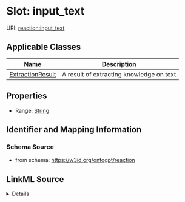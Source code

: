 # Slot: input_text

URI: [reaction:input_text](http://w3id.org/ontogpt/reaction/input_text)



<!-- no inheritance hierarchy -->




## Applicable Classes

| Name | Description |
| --- | --- |
[ExtractionResult](ExtractionResult.md) | A result of extracting knowledge on text






## Properties

* Range: [String](String.md)







## Identifier and Mapping Information







### Schema Source


* from schema: https://w3id.org/ontogpt/reaction




## LinkML Source

<details>
```yaml
name: input_text
from_schema: https://w3id.org/ontogpt/reaction
rank: 1000
alias: input_text
owner: ExtractionResult
domain_of:
- ExtractionResult
range: string

```
</details>